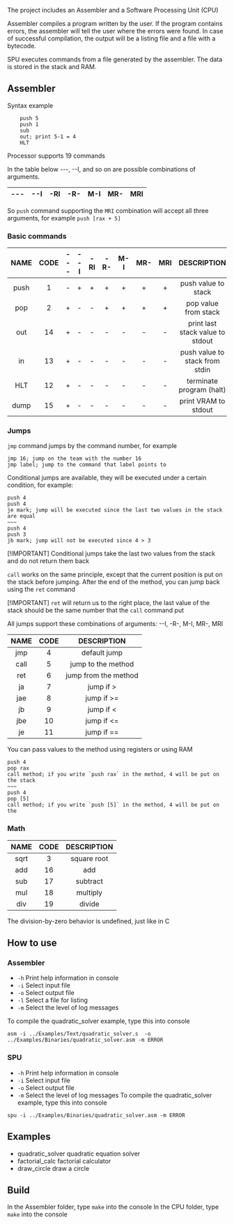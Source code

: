 The project includes an Assembler and a Software Processing Unit (CPU)

Assembler compiles a program written by the user. If the program contains errors, the assembler will tell the user where the errors were found. In case of successful compilation, the output will be a listing file and a file with a bytecode.

SPU executes commands from a file generated by the assembler. The data is stored in the stack and RAM.

## Assembler
Syntax example
~~~
    push 5
    push 1
    sub
    out; print 5-1 = 4
    HLT
~~~

Processor supports 19 commands

In the table below ---, --I, and so on are possible combinations of arguments.

| --- | --I | -RI | -R- | M-I | MR- | MRI |
| --- | --- | --- | --- | --- | --- | --- |

 So `push` command supporting the `MRI` combination will accept all three arguments, for example `push [rax + 5]`

### Basic commands
| NAME | CODE | --- | --I | -RI | -R- | M-I | MR- | MRI |           DESCRIPTION            |
|:----:|:----:|:---:|:---:|:---:|:---:|:---:|:---:|:---:|:--------------------------------:|
| push |  1   |  -  |  +  |  +  |  +  |  +  |  +  |  +  |       push value to stack        |
| pop  |  2   |  +  |  -  |  -  |  +  |  +  |  +  |  +  |       pop value from stack       |
| out  |  14  |  +  |  -  |  -  |  -  |  -  |  -  |  -  | print last stack value to stdout |
|  in  |  13  |  +  |  -  |  -  |  -  |  -  |  -  |  -  |  push value to stack from stdin  |
| HLT  |  12  |  +  |  -  |  -  |  -  |  -  |  -  |  -  |     terminate program (halt)     |
| dump |  15  |  +  |  -  |  -  |  -  |  -  |  -  |  -  |       print VRAM to stdout       |

### Jumps
`jmp` command jumps by the command number, for example
```
jmp 16; jump on the team with the number 16
jmp label; jump to the command that label points to
```

Conditional jumps are available, they will be executed under a certain condition, for example:
```
push 4
push 4
je mark; jump will be executed since the last two values in the stack are equal
~~~
push 4
push 3
jb mark; jump will not be executed since 4 > 3
```

[!IMPORTANT]
Conditional jumps take the last two values from the stack and do not return them back

`call` works on the same principle, except that the current position is put on the stack before jumping. After the end of the method, you can jump back using the `ret` command

[!IMPORTANT]
`ret` will return us to the right place, the last value of the stack should be the same number that the `call` command put

All jumps support these combinations of arguments: --I, -R-, M-I, MR-, MRI

| NAME | CODE |     DESCRIPTION      |
|:----:|:----:|:--------------------:|
| jmp  |  4   |     default jump     |
| call |  5   |  jump to the method  |
| ret  |  6   | jump from the method |
|  ja  |  7   |      jump if >       |
| jae  |  8   |      jump if >=      |
|  jb  |  9   |      jump if <       |
| jbe  |  10  |      jump if <=      |
|  je  |  11  |      jump if ==      |

You can pass values to the method using registers or using RAM
```
push 4
pop rax
call method; if you write `push rax` in the method, 4 will be put on the stack
~~~
push 4
pop [5]
call method; if you write `push [5]` in the method, 4 will be put on the
```

### Math
| NAME | CODE | DESCRIPTION |
|:----:|:----:|:-----------:|
| sqrt |  3   | square root |
| add  |  16  |     add     |
| sub  |  17  |  subtract   |
| mul  |  18  |  multiply   |
| div  |  19  |   divide    |
The division-by-zero behavior is undefined, just like in C

## How to use
### Assembler
- `-h` Print help information in console
- `-i` Select input file
- `-o` Select output file
-  `-l` Select a file for listing
- `-m` Select the level of log messages

To compile the quadratic_solver example, type this into console
```
asm -i ../Examples/Text/quadratic_solver.s  -o ../Examples/Binaries/quadratic_solver.asm -m ERROR
```
### SPU
- `-h` Print help information in console
- `-i` Select input file
- `-o` Select output file
- `-m` Select the level of log messages
To compile the quadratic_solver example, type this into console
```
spu -i ../Examples/Binaries/quadratic_solver.asm -m ERROR
```

## Examples
- quadratic_solver quadratic equation solver
- factorial_calc factorial calculator
- draw_circle draw a circle

## Build
In the Assembler folder, type `make` into the console
In the CPU folder, type `make` into the console
